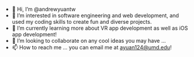 - 👋 Hi, I’m @andrewyuantw
- 👀 I’m interested in software engineering and web development, and used my coding skills to create fun and diverse projects.
- 🌱 I’m currently learning more about VR app development as well as iOS app development!
- 💞️ I’m looking to collaborate on any cool ideas you may have ...
- 📫 How to reach me ... you can email me at ayuan124@umd.edu!

<!---
andrewyuantw/andrewyuantw is a ✨ special ✨ repository because its `README.md` (this file) appears on your GitHub profile.
You can click the Preview link to take a look at your changes.
--->
